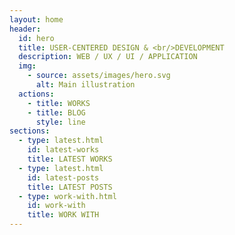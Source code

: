 ```yaml
---
layout: home
header:
  id: hero
  title: USER-CENTERED DESIGN & <br/>DEVELOPMENT
  description: WEB / UX / UI / APPLICATION
  img:
    - source: assets/images/hero.svg
      alt: Main illustration
  actions:
    - title: WORKS
    - title: BLOG
      style: line
sections:
  - type: latest.html
    id: latest-works
    title: LATEST WORKS
  - type: latest.html
    id: latest-posts
    title: LATEST POSTS
  - type: work-with.html
    id: work-with
    title: WORK WITH
---
```



